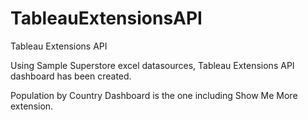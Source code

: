 # TableauExtensionsAPI
Tableau Extensions API


Using Sample Superstore excel datasources, Tableau Extensions API dashboard has been created.

Population by Country Dashboard is the one including Show Me More extension. 
